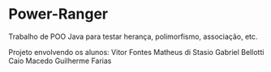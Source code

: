 # Power-Ranger
Trabalho de POO Java para testar herança, polimorfismo, associação, etc.

Projeto envolvendo os alunos:
Vitor Fontes
Matheus di Stasio
Gabriel Bellotti
Caio Macedo
Guilherme Farias
